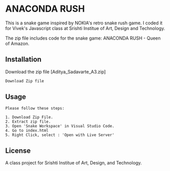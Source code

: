 # ANACONDA RUSH

This is a snake game inspired by NOKIA's retro snake rush game. I coded it for Vivek's Javascript class at Srishti Institue of Art, Design and Technology.

The zip file includes code for the snake game: ANACONDA RUSH - Queen of Amazon. 

## Installation

Download the zip file [Aditya_Sadavarte_A3.zip]

```bash
Download Zip file
```

## Usage

```usage
Please follow these steps:

1. Download Zip File.
2. Extract zip file.
3. Open 'Snake Workspace' in Visual Studio Code.
4. Go to index.html
5. Right Click, select : 'Open with Live Server'

```

## License
A class project for Srishti Institue of Art, Design, and Technology.

